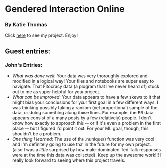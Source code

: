# Gendered Interaction Online
### By Katie Thomas

Click [here](https://github.com/Data-Science-for-Linguists-2019/Gendered-Interaction-Online) to see my project. Enjoy!

## Guest entries:

### John's Entries:
- *What was done well*: Your data was very thoroughly explored and modified in a logical way! Your files and notebooks are super easy to navigate. That Fitocracy data (a program that I've never heard of) stuck out to me as super helpful for your project. 
- *What can be improved*: Your data appears to have a few skews to it that might bias your conclusions for your first goal in a few different ways. I was thinking possibly taking a random (yet proportional) sample of the data, or doing something along those lines. For example, the FB data appears consist of a many posts by a few (relatively) people. I don't know how exactly to approach this -- or if it's even a problem in the first place -- but I figured I'd point it out. For your ML goal, though, this shouldn't be a problem.
- *One thing I learned*: The use of the .nunique() function was very cool and I'm definitely going to use that in the future for my own project. (also I was a _little_ surprised by how male-dominated Ted Talk responses were at the time this data was collected).
Keep up the awesome work!!! I really look forward to seeing where this project travels.
